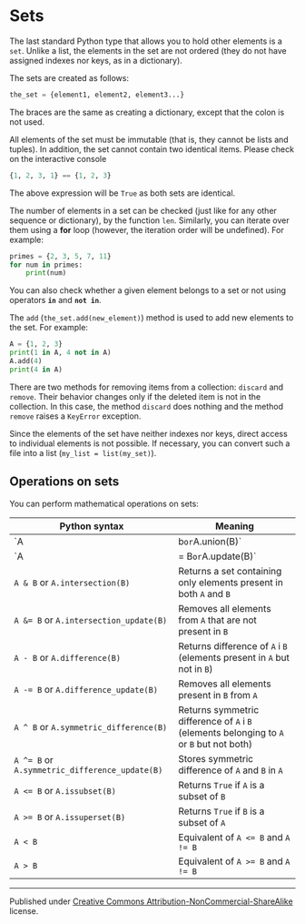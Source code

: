 # Sets

The last standard Python type that allows you to hold other elements is a `set`. Unlike a list, the elements in the set are not ordered (they do not have assigned indexes nor keys, as in a dictionary).

The sets are created as follows:

```python
the_set = {element1, element2, element3...}
```

The braces are the same as creating a dictionary, except that the colon is not used.

All elements of the set must be immutable (that is, they cannot be lists and tuples). In addition, the set cannot contain two identical items. Please check on the interactive console

```python
{1, 2, 3, 1} == {1, 2, 3}
```

The above expression will be `True` as both sets are identical.

The number of elements in a set can be checked (just like for any other sequence or dictionary), by the function `len`. Similarly, you can iterate over them using a **for** loop (however, the iteration order will be undefined). For example:

```python
primes = {2, 3, 5, 7, 11}
for num in primes:
    print(num)
```

You can also check whether a given element belongs to a set or not using operators **`in`** and **`not in`**.

The `add` (`the_set.add(new_element)`) method is used to add new elements to the set. For example:

```python
A = {1, 2, 3}
print(1 in A, 4 not in A)
A.add(4)
print(4 in A)
```

There are two methods for removing items from a collection: `discard` and `remove`. Their behavior changes only if the deleted item is not in the collection. In this case, the method `discard` does nothing and the method `remove` raises a `KeyError` exception.

Since the elements of the set have neither indexes nor keys, direct access to individual elements is not possible. If necessary, you can convert such a file into a list (`my_list = list(my_set)`).

## Operations on sets

You can perform mathematical operations on sets:

| Python syntax                                  | Meaning                                                                                   |
| ---------------------------------------------- | ----------------------------------------------------------------------------------------- |
| `A | b` or `A.union(B)`                        | Returns a set that contains elements from both `A` and `B`                                |
| `A |= B` or `A.update(B)`                      | Adds all elements present in `B` to `A`                                                   |
| `A & B` or `A.intersection(B)`                 | Returns a set containing only elements present in both `A` and `B`                        |
| `A &= B` or `A.intersection_update(B)`         | Removes all elements from `A` that are not present in `B`                                 |
| `A - B` or `A.difference(B)`                   | Returns difference of `A` i `B` (elements present in `A` but not in `B`)                  |
| `A -= B` or `A.difference_update(B)`           | Removes all elements present in `B` from `A`                                              |
| `A ^ B` or `A.symmetric_difference(B)`         | Returns symmetric difference of `A` i `B` (elements belonging to `A` or `B` but not both) |
| `A ^= B` or `A.symmetric_difference_update(B)` | Stores symmetric difference of `A` and `B` in `A`                                         |
| `A <= B` or `A.issubset(B)`                    | Returns `True` if `A` is a subset of `B`                                                  |
| `A >= B` or `A.issuperset(B)`                  | Returns `True` if `B` is a subset of `A`                                                  |
| `A < B`                                        | Equivalent of `A <= B` and `A != B`                                                       |
| `A > B`                                        | Equivalent of `A >= B` and `A != B`                                                       |

<hr/>

Published under [Creative Commons Attribution-NonCommercial-ShareAlike](https://creativecommons.org/licenses/by-nc-sa/4.0/) license.
